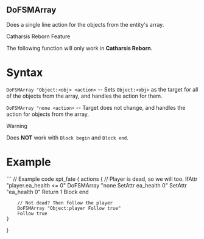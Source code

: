 ## DoFSMArray

<p>Does a single line action for the objects from the entity's array.</p>

<div class="admonition warning">
<p class="admonition-title">Catharsis Reborn Feature</p>
<p>The following function will only work in <b>Catharsis Reborn</b>.</p>
</div>

<h1>Syntax</h1>

`DoFSMArray "Object:<obj> <action>` -- Sets `Object:<obj>` as the target for all of the objects from the array, and handles the action for them.</p>
`DoFSMArray "none <action>` -- Target does not change, and handles the action for objects from the array.</p>

<div class="admonition warning">
<p class="admonition-title">Warning</p>
<p>Does <b>NOT</b> work with <code>Block begin</code> and <code>Block end</code>.</p>
</div>

<h1>Example</h1>
```
// Example code
xpt_fate
{
	actions
	{
		// Player is dead, so we will too.
		IfAttr "player.ea_health <= 0"
			DoFSMArray "none SetAttr ea_health 0"
			SetAttr "ea_health 0"
			Return 1
		Block end
		
		// Not dead? Then follow the player
		DoFSMArray "Object:player Follow true"
		Follow true
	}
}
```